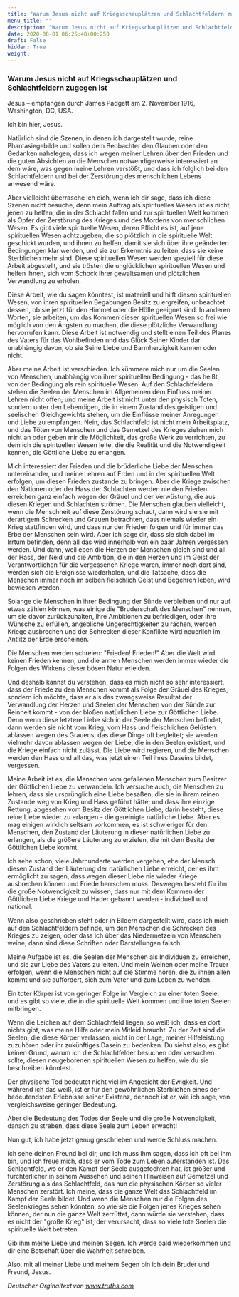 ```yaml
---
title: "Warum Jesus nicht auf Kriegsschauplätzen und Schlachtfeldern zugegen ist"
menu_title: ""
description: "Warum Jesus nicht auf Kriegsschauplätzen und Schlachtfeldern zugegen ist"
date: 2020-08-01 06:25:48+00:250
draft: False
hidden: True
weight:
---
```

### Warum Jesus nicht auf Kriegsschauplätzen und Schlachtfeldern zugegen ist

Jesus – empfangen durch James Padgett am 2. November 1916, Washington, DC, USA.

Ich bin hier, Jesus.

Natürlich sind die Szenen, in denen ich dargestellt wurde, reine Phantasiegebilde und sollen dem Beobachter den Glauben oder den Gedanken nahelegen, dass ich wegen meiner Lehren über den Frieden und die guten Absichten an die Menschen notwendigerweise interessiert an dem wäre, was gegen meine Lehren verstößt, und dass ich folglich bei den Schlachtfeldern und bei der Zerstörung des menschlichen Lebens anwesend wäre. 

Aber vielleicht überrasche ich dich, wenn ich dir sage, dass ich diese Szenen nicht besuche, denn mein Auftrag als spirituelles Wesen ist es nicht, jenen zu helfen, die in der Schlacht fallen und zur spirituellen Welt kommen als Opfer der Zerstörung des Krieges und des Mordens von menschlichen Wesen. Es gibt viele spirituelle Wesen, deren Pflicht es ist, auf jene spirituellen Wesen achtzugeben, die so plötzlich in die spirituelle Welt geschickt wurden, und ihnen zu helfen, damit sie sich über ihre geänderten Bedingungen klar werden, und sie zur Erkenntnis zu leiten, dass sie keine Sterblichen mehr sind. Diese spirituellen Wesen werden speziell für diese Arbeit abgestellt, und sie trösten die unglücklichen spirituellen Wesen und helfen ihnen, sich vom Schock ihrer gewaltsamen und plötzlichen Verwandlung zu erholen.

Diese Arbeit, wie du sagen könntest, ist materiell und hilft diesen spirituellen Wesen, von ihren spirituellen Begabungen Besitz zu ergreifen, unbeachtet dessen, ob sie jetzt für den Himmel oder die Hölle geeignet sind. In anderen Worten, sie arbeiten, um das Kommen dieser spirituellen Wesen so frei wie möglich von den Ängsten zu machen, die diese plötzliche Verwandlung hervorrufen kann. Diese Arbeit ist notwendig und stellt einen Teil des Planes des Vaters für das Wohlbefinden und das Glück Seiner Kinder dar unabhängig davon, ob sie Seine Liebe und Barmherzigkeit kennen oder nicht.

Aber meine Arbeit ist verschieden. Ich kümmere mich nur um die Seelen von Menschen, unabhängig von ihrer spirituellen Bedingung - das heißt, von der Bedingung als rein spirituelle Wesen. Auf den Schlachtfeldern stehen die Seelen der Menschen im Allgemeinen dem Einfluss meiner Lehren nicht offen; und meine Arbeit ist nicht unter den physisch Toten, sondern unter den Lebendigen, die in einem Zustand des geistigen und seelischen Gleichgewichts stehen, um die Einflüsse meiner Anregungen und Liebe zu empfangen. Nein, das Schlachtfeld ist nicht mein Arbeitsplatz, und das Töten von Menschen und das Gemetzel des Krieges ziehen mich nicht an oder geben mir die Möglichkeit, das große Werk zu verrichten, zu dem ich die spirituellen Wesen leite, die die Realität und die Notwendigkeit kennen, die Göttliche Liebe zu erlangen.

Mich interessiert der Frieden und die brüderliche Liebe der Menschen untereinander, und meine Lehren auf Erden und in der spirituellen Welt erfolgen, um diesen Frieden zustande zu bringen. Aber die Kriege zwischen den Nationen oder der Hass der Schlachten werden nie den Frieden erreichen ganz einfach wegen der Gräuel und der Verwüstung, die aus diesen Kriegen und Schlachten strömen. Die Menschen glauben vielleicht, wenn die Menschheit auf diese Zerstörung schaut, dann wird sie sie mit derartigem Schrecken und Grauen betrachten, dass niemals wieder ein Krieg stattfinden wird, und dass nur der Frieden folgen und für immer das Erbe der Menschen sein wird. Aber ich sage dir, dass sie sich dabei im Irrtum befinden, denn all das wird innerhalb von ein paar Jahren vergessen werden. Und dann, weil eben die Herzen der Menschen gleich sind und all der Hass, der Neid und die Ambition, die in den Herzen und im Geist der Verantwortlichen für die vergessenen Kriege waren, immer noch dort sind, werden sich die Ereignisse wiederholen, und die Tatsache, dass die Menschen immer noch im selben fleischlich Geist und Begehren leben, wird bewiesen werden.

Solange die Menschen in ihrer Bedingung der Sünde verbleiben und nur auf etwas zählen können, was einige die "Bruderschaft des Menschen" nennen, um sie davor zurückzuhalten, ihre Ambitionen zu befriedigen, oder ihre Wünsche zu erfüllen, angebliche Ungerechtigkeiten zu rächen, werden Kriege ausbrechen und der Schrecken dieser Konflikte wird neuerlich im Antlitz der Erde erscheinen.

Die Menschen werden schreien: "Frieden! Frieden!" Aber die Welt wird keinen Frieden kennen, und die armen Menschen werden immer wieder die Folgen des Wirkens dieser bösen Natur erleiden.

Und deshalb kannst du verstehen, dass es mich nicht so sehr interessiert, dass der Friede zu den Menschen kommt als Folge der Gräuel des Krieges, sondern ich möchte, dass er als das zwangsweise Resultat der Verwandlung der Herzen und Seelen der Menschen von der Sünde zur Reinheit kommt - von der bloßen natürlichen Liebe zur Göttlichen Liebe. Denn wenn diese letztere Liebe sich in der Seele der Menschen befindet, dann werden sie nicht vom Krieg, vom Hass und fleischlichen Gelüsten ablassen wegen des Grauens, das diese Dinge oft begleitet; sie werden vielmehr davon ablassen wegen der Liebe, die in den Seelen existiert, und die Kriege einfach nicht zulässt. Die Liebe wird regieren, und die Menschen werden den Hass und all das, was jetzt einen Teil ihres Daseins bildet, vergessen.

Meine Arbeit ist es, die Menschen vom gefallenen Menschen zum Besitzer der Göttlichen Liebe zu verwandeln. Ich versuche auch, die Menschen zu lehren, dass sie ursprünglich eine Liebe besaßen, die sie in ihrem reinen Zustande weg von Krieg und Hass geführt hätte; und dass ihre einzige Rettung, abgesehen vom Besitz der Göttlichen Liebe, darin besteht, diese reine Liebe wieder zu erlangen - die gereinigte natürliche Liebe. Aber es mag einigen wirklich seltsam vorkommen, es ist schwieriger für den Menschen, den Zustand der Läuterung in dieser natürlichen Liebe zu erlangen, als die größere Läuterung zu erzielen, die mit dem Besitz der Göttlichen Liebe kommt.

Ich sehe schon, viele Jahrhunderte werden vergehen, ehe der Mensch diesen Zustand der Läuterung der natürlichen Liebe erreicht, der es ihm ermöglicht zu sagen, dass wegen dieser Liebe nie wieder Kriege ausbrechen können und Friede herrschen muss. Deswegen besteht für ihn die große Notwendigkeit zu wissen, dass nur mit dem Kommen der Göttlichen Liebe Kriege und Hader gebannt werden - individuell und national.

Wenn also geschrieben steht oder in Bildern dargestellt wird, dass ich mich auf den Schlachtfeldern befinde, um den Menschen die Schrecken des Krieges zu zeigen, oder dass ich über das Niedermetzeln von Menschen weine, dann sind diese Schriften oder Darstellungen falsch.

Meine Aufgabe ist es, die Seelen der Menschen als Individuen zu erreichen, und sie zur Liebe des Vaters zu leiten. Und mein Weinen oder meine Trauer erfolgen, wenn die Menschen nicht auf die Stimme hören, die zu ihnen allen kommt und sie auffordert, sich zum Vater und zum Leben zu wenden.

Ein toter Körper ist von geringer Folge im Vergleich zu einer toten Seele, und es gibt so viele, die in die spirituelle Welt kommen und ihre toten Seelen mitbringen.

Wenn die Leichen auf dem Schlachtfeld liegen, so weiß ich, dass es dort nichts gibt, was meine Hilfe oder mein Mitleid braucht. Zu der Zeit sind die Seelen, die diese Körper verlassen, nicht in der Lage, meiner Hilfeleistung zuzuhören oder ihr zukünftiges Dasein zu bedenken. Du siehst also, es gibt keinen Grund, warum ich die Schlachtfelder besuchen oder versuchen sollte, diesen neugeborenen spirituellen Wesen zu helfen, wie du sie beschreiben könntest.

Der physische Tod bedeutet nicht viel im Angesicht der Ewigkeit. Und während ich das weiß, ist er für den gewöhnlichen Sterblichen eines der bedeutendsten Erlebnisse seiner Existenz, dennoch ist er, wie ich sage, von vergleichsweise geringer Bedeutung.

Aber die Bedeutung des Todes der Seele und die große Notwendigkeit, danach zu streben, dass diese Seele zum Leben erwacht!

Nun gut, ich habe jetzt genug geschrieben und werde Schluss machen.

Ich sehe deinen Freund bei dir, und ich muss ihm sagen, dass ich oft bei ihm bin, und ich freue mich, dass er vom Tode zum Leben auferstanden ist. Das Schlachtfeld, wo er den Kampf der Seele ausgefochten hat, ist größer und fürchterlicher in seinem Aussehen und seinen Hinweisen auf Gemetzel und Zerstörung als das Schlachtfeld, das nun die physischen Körper so vieler Menschen zerstört. Ich meine, dass die ganze Welt das Schlachtfeld im Kampf der Seele bildet. Und wenn die Menschen nur die Folgen des Seelenkrieges sehen könnten, so wie sie die Folgen jenes Krieges sehen können, der nun die ganze Welt zerrüttet, dann würde sie verstehen, dass es nicht der "große Krieg" ist, der verursacht, dass so viele tote Seelen die spirituelle Welt betreten.

Gib ihm meine Liebe und meinen Segen. Ich werde bald wiederkommen und dir eine Botschaft über die Wahrheit schreiben.

Also, mit all meiner Liebe und meinem Segen bin ich dein Bruder und Freund, Jesus.

*Deutscher Orginaltext von www.truths.com*
